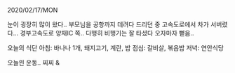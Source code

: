 2020/02/17/MON

눈이 굉장히 많이 왔다..
부모님을 공항까지 데려다 드리던 중 고속도로에서 차가 서버렸다... 경부고속도로 양재IC 쪽..
다행히 비행기는 잘 타셨다
오자마자 뻗음.. 

오늘의 식단
아침: 바나나 1개, 돼지고기, 계란, 밥
점심: 갈비살, 볶음밥
저녁: 연안식당

오늘읜 운동.. 찌찌 & 
